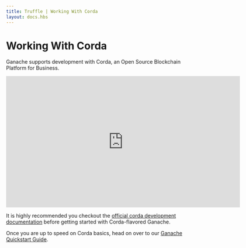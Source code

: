 ```yaml
---
title: Truffle | Working With Corda
layout: docs.hbs
---
```

# Working With Corda
Ganache supports development with Corda, an Open Source Blockchain Platform for Business.

<iframe src="https://player.vimeo.com/video/205410473" width="640" height="360" frameborder="0" webkitallowfullscreen="true" mozallowfullscreen="true" allowfullscreen=""></iframe>

It is highly recommended you checkout the <a href="https://docs.corda.net/docs/corda-os/4.4.html" rel="noopener nofollow" target="_blank">official corda development documentation</a> before getting started with Corda-flavored Ganache.

Once you are up to speed on Corda basics, head on over to our [Ganache Quickstart Guide](/docs/ganache/quickstart).